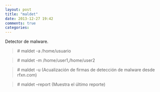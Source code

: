 ```yaml
---
layout: post
title: "maldet"
date: 2013-12-27 19:42
comments: true
categories: 
---
```

Detector de malware.

>\# maldet -a /home/usuario

>\# maldet -m /home/user1,/home/user2 

>\# maldet -u (Acualización de firmas de detección de malware desde rfxn.com)

>\# maldet –report (Muestra el último reporte)

